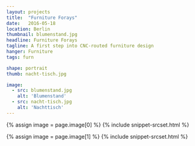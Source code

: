 ```yaml
---
layout: projects
title:  "Furniture Forays"
date:   2016-05-18
location: Berlin
thumbnail: blumenstand.jpg
headline: Furniture Forays
tagline: A first step into CNC-routed furniture design
hanger: Furniture
tags: furn

shape: portrait
thumb: nacht-tisch.jpg

image:
  - src: blumenstand.jpg
    alt: 'Blumenstand'
  - src: nacht-tisch.jpg
    alt: 'Nachttisch'
---
```


{% assign image = page.image[0] %}
{% include snippet-srcset.html %}

{% assign image = page.image[1] %}
{% include snippet-srcset.html %}
